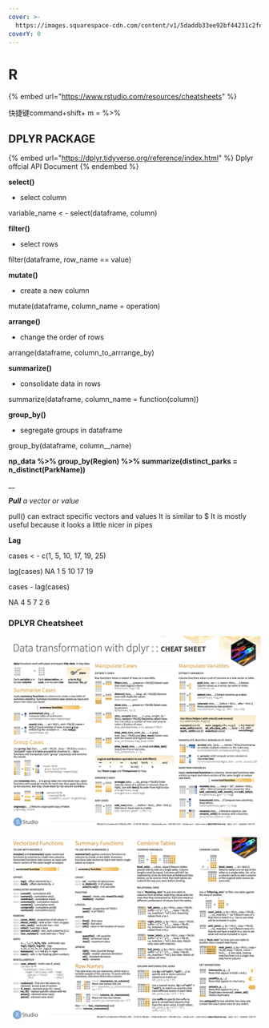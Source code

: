 ```yaml
---
cover: >-
  https://images.squarespace-cdn.com/content/v1/5daddb33ee92bf44231c2fef/1593634997762-75P05A5AKO859N5G9OMU/medical-algorithms.gif
coverY: 0
---
```


# R

{% embed url="https://www.rstudio.com/resources/cheatsheets" %}

快捷键command+shift+ m = %>%

## DPLYR PACKAGE

{% embed url="https://dplyr.tidyverse.org/reference/index.html" %}
Dplyr offcial API Document
{% endembed %}

**select()**

* select column

variable\_name < - select(dataframe, column)

**filter()**

* select rows

filter(dataframe, row\_name == value)

**mutate()**

* create a new column

mutate(dataframe, column\_name = operation)

**arrange()**

* change the order of rows

arrange(dataframe, column\_to\_arrrange\_by)

**summarize()**

* consolidate data in rows

summarize(dataframe, column\_name = function(column))

**group\_by()**

* segregate groups in dataframe

group\_by(dataframe, column\_\_name)

**np\_data %>% group\_by(Region) %>% summarize(distinct\_parks = n\_distinct(ParkName))**

\_\_

_**Pull** a vector or value_

pull() can extract specific vectors and values It is similar to $ It is mostly useful because it looks a little nicer in pipes

**Lag**

cases < - c(1, 5, 10, 17, 19, 25)

lag(cases) NA 1 5 10 17 19

cases - lag(cases)

NA 4 5 7 2 6

### DPLYR Cheatsheet

![](<../.gitbook/assets/截屏2022-02-07 下午9.26.41.png>)

![](<../.gitbook/assets/截屏2022-02-07 下午9.27.16.png>)
